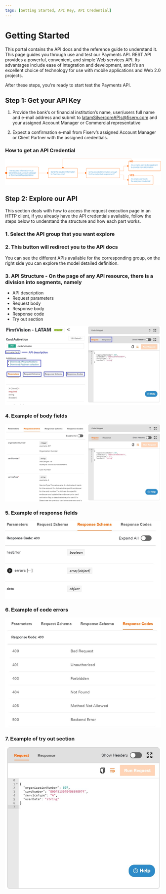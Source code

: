 ```yaml
---
tags: [Getting Started, API Key, API Credential]
---
```


# Getting Started

This portal contains the API docs and the reference guide to understand it. This page guides you through use and test our Payments API. REST API provides a powerful, convenient, and simple Web services API. Its advantages include ease of integration and development, and it’s an excellent choice of technology for use with mobile applications and Web 2.0 projects.

After these steps, you're ready to start test the Payments API.

## Step 1: Get your API Key

1. Provide the bank’s or financial institution’s name, user/users full name and e-mail address and submit to latamSilvercoreAPIs@fiserv.com and your assigned Account Manager or Commercial representative

2. Expect a confirmation e-mail from Fiserv’s assigned Account Manager or Client Partner with the assigned credentials.

### How to get an API Credential

![API credential!](/assets/images/getting-started/getting-started_step-1.png "API credential")

## Step 2: Explore our API

This section deals with how to access the request execution page in an HTTP client, if you already have the API credentials available, follow the steps below to understand the structure and how each part works.

### 1. Select the API group that you want explore

<!-- ![Getting started 1!](/assets/images/getting-started/getting-started-1.jpg "Getting started 1") -->

### 2. This button will redirect you to the API docs

You can see the different APIs available for the corresponding group, on the right side you can explore the model detailed definition.

<!-- ![Getting started 2!](/assets/images/getting-started/getting-started-2.jpg "Getting started 2") -->

### 3. API Structure - On the page of any API resource, there is a division into segments, namely

- API description<!-- - Download API specification- Download Postman collection -->
- Request parameters
- Request body
- Response body
- Response code
- Try out section

![Getting started 3!](/assets/images/getting-started/getting-started-3.jpg "Getting started 3")

### 4. Example of body fields

![Getting started 4!](/assets/images/getting-started/getting-started-4.jpg "Getting started 4")

### 5. Example of response fields

![Getting started 5!](/assets/images/getting-started/getting-started-5.jpg "Getting started 5")

### 6. Example of code errors

![Getting started 6!](/assets/images/getting-started/getting-started-6.jpg "Getting started 6")

### 7. Example of try out section

![Getting started 7!](/assets/images/getting-started/getting-started-7.jpg "Getting started 7")

<!-- ---

## See Also

- [Terminology](?path=docs/getting-started/1-terminology.md)
- [Postman Tutorial](?path=docs/getting-started/2-postman.md)
- [Structure](?path=docs/getting-started/3-structure.md)

--- -->
